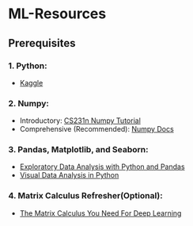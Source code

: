 # ML-Resources

## Prerequisites

### 1. Python:
   - [Kaggle](https://www.kaggle.com/learn/python)

### 2. Numpy:
   - Introductory: [CS231n Numpy Tutorial](https://cs231n.github.io/python-numpy-tutorial/) 
   - Comprehensive (Recommended): [Numpy Docs](https://numpy.org/doc/stable/user/absolute_beginners.html)

### 3. Pandas, Matplotlib, and Seaborn:
   - [Exploratory Data Analysis with Python and Pandas](https://mlcourse.ai/book/topic01/topic01_intro.html)
   - [Visual Data Analysis in Python](https://mlcourse.ai/book/topic02/topic02_intro.html)

### 4. Matrix Calculus Refresher(Optional):
   - [The Matrix Calculus You Need For Deep Learning](https://explained.ai/matrix-calculus/index.html)




